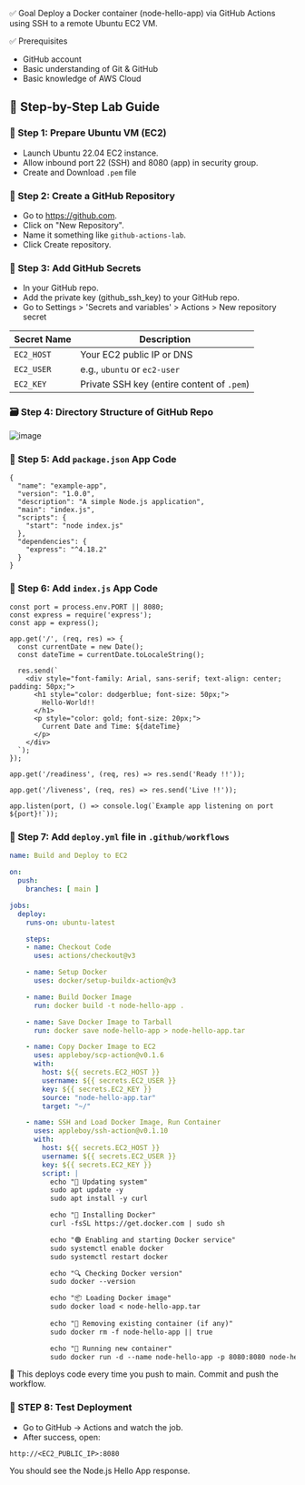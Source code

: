 ✅ Goal
Deploy a Docker container (node-hello-app) via GitHub Actions using SSH to a remote Ubuntu EC2 VM.

✅ Prerequisites
* GitHub account
* Basic understanding of Git & GitHub
* Basic knowledge of AWS Cloud


## 🧪 Step-by-Step Lab Guide

### 🔧 Step 1: Prepare  Ubuntu VM (EC2)
 * Launch Ubuntu 22.04 EC2 instance.
 * Allow inbound port 22 (SSH) and 8080 (app) in security group.
 * Create and Download `.pem` file

### 🔧 Step 2: Create a GitHub Repository
* Go to https://github.com.
* Click on "New Repository".
* Name it something like `github-actions-lab`.
* Click Create repository.

### 🧷 Step 3: Add GitHub Secrets
* In your GitHub repo.
* Add the private key (github_ssh_key) to your GitHub repo.
* Go to Settings > 'Secrets and variables' > Actions > New repository secret

| Secret Name | Description                                |
| ----------- | ------------------------------------------ |
| `EC2_HOST`  | Your EC2 public IP or DNS                  |
| `EC2_USER`  | e.g., `ubuntu` or `ec2-user`               |
| `EC2_KEY`   | Private SSH key (entire content of `.pem`) |

### 🗃️ Step 4: Directory Structure of GitHub Repo

![image](https://github.com/user-attachments/assets/ca0e23d0-d3ad-4946-9bd4-b3450cd82ed7)


### 🧷 Step 5: Add `package.json` App Code
```
{
  "name": "example-app",
  "version": "1.0.0",
  "description": "A simple Node.js application",
  "main": "index.js",
  "scripts": {
    "start": "node index.js"
  },
  "dependencies": {
    "express": "^4.18.2"
  }
}
```
### 🧷 Step 6: Add `index.js` App Code
```
const port = process.env.PORT || 8080;
const express = require('express');
const app = express();

app.get('/', (req, res) => {
  const currentDate = new Date();
  const dateTime = currentDate.toLocaleString();

  res.send(`
    <div style="font-family: Arial, sans-serif; text-align: center; padding: 50px;">
      <h1 style="color: dodgerblue; font-size: 50px;">
        Hello-World!!
      </h1>
      <p style="color: gold; font-size: 20px;">
        Current Date and Time: ${dateTime}
      </p>
    </div>
  `);
});

app.get('/readiness', (req, res) => res.send('Ready !!'));

app.get('/liveness', (req, res) => res.send('Live !!'));

app.listen(port, () => console.log(`Example app listening on port ${port}!`));
```

###  🤖  Step 7: Add  `deploy.yml` file in `.github/workflows`

```yaml
name: Build and Deploy to EC2

on:
  push:
    branches: [ main ]

jobs:
  deploy:
    runs-on: ubuntu-latest

    steps:
    - name: Checkout Code
      uses: actions/checkout@v3

    - name: Setup Docker
      uses: docker/setup-buildx-action@v3

    - name: Build Docker Image
      run: docker build -t node-hello-app .

    - name: Save Docker Image to Tarball
      run: docker save node-hello-app > node-hello-app.tar

    - name: Copy Docker Image to EC2
      uses: appleboy/scp-action@v0.1.6
      with:
        host: ${{ secrets.EC2_HOST }}
        username: ${{ secrets.EC2_USER }}
        key: ${{ secrets.EC2_KEY }}
        source: "node-hello-app.tar"
        target: "~/"

    - name: SSH and Load Docker Image, Run Container
      uses: appleboy/ssh-action@v0.1.10
      with:
        host: ${{ secrets.EC2_HOST }}
        username: ${{ secrets.EC2_USER }}
        key: ${{ secrets.EC2_KEY }}
        script: |
          echo "🔄 Updating system"
          sudo apt update -y
          sudo apt install -y curl

          echo "🐳 Installing Docker"
          curl -fsSL https://get.docker.com | sudo sh

          echo "🟢 Enabling and starting Docker service"
          sudo systemctl enable docker
          sudo systemctl restart docker

          echo "🔍 Checking Docker version"
          sudo docker --version

          echo "📦 Loading Docker image"
          sudo docker load < node-hello-app.tar
          
          echo "🛑 Removing existing container (if any)"
          sudo docker rm -f node-hello-app || true

          echo "🚀 Running new container"
          sudo docker run -d --name node-hello-app -p 8080:8080 node-hello-app
```
🔁 This deploys code every time you push to main.
Commit and push the workflow.

### 🧪 STEP 8: Test Deployment

* Go to GitHub → Actions and watch the job.
* After success, open:
```
http://<EC2_PUBLIC_IP>:8080
```
You should see the Node.js Hello App response.
